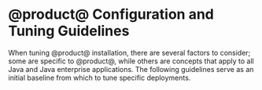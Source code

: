 # @product@ Configuration and Tuning Guidelines [](id=liferay-configuration-and-tuning-guidelines)

When tuning @product@ installation, there are several factors to consider; some
are specific to @product@, while others are concepts that apply to all Java and
Java enterprise applications. The following guidelines serve as an initial
baseline from which to tune specific deployments. 
